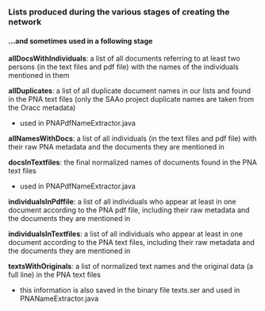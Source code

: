 ### Lists produced during the various stages of creating the network 
#### ...and sometimes used in a following stage

<b>allDocsWithIndividuals</b>: a list of all documents referring to at least two persons (in the text files and pdf file) with the names of the individuals mentioned in them

<b>allDuplicates</b>: a list of all duplicate document names in our lists and found in the PNA text files (only the SAAo project duplicate names are taken from the Oracc metadata)
* used in PNAPdfNameExtractor.java

<b>allNamesWithDocs</b>: a list of all individuals (in the text files and pdf file) with their raw PNA metadata and the documents they are mentioned in

<b>docsInTextfiles</b>: the final normalized names of documents found in the PNA text files
* used in PNAPdfNameExtractor.java

<b>individualsInPdffile</b>: a list of all individuals who appear at least in one document according to the PNA pdf file, including their raw metadata and the documents they are mentioned in

<b>individualsInTextfiles</b>: a list of all individuals who appear at least in one document according to the PNA text files, including their raw metadata and the documents they are mentioned in

<b>textsWithOriginals</b>: a list of normalized text names and the original data (a full line) in the PNA text files
* this information is also saved in the binary file texts.ser and used in PNANameExtractor.java

